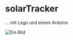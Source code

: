 # solarTracker
... mit Lego und einem Arduino

![Ein Bild](https://jooinn.com/images/lonely-tree-reflection-3.jpg)

